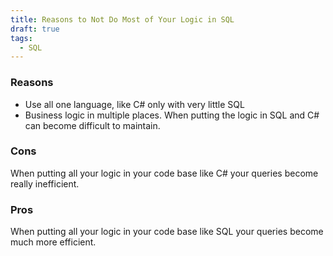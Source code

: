 ```yaml
---
title: Reasons to Not Do Most of Your Logic in SQL
draft: true
tags:
  - SQL
---
```


### Reasons

- Use all one language, like C# only with very little SQL
- Business logic in multiple places. When putting the logic in SQL and C# can
  become difficult to maintain.

### Cons

When putting all your logic in your code base like C# your queries become really
inefficient.

### Pros

When putting all your logic in your code base like SQL your queries become much
more efficient.

